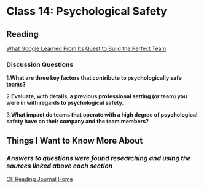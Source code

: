# Class 14: Psychological Safety

## Reading

[What Google Learned From Its Quest to Build the Perfect Team](https://web.archive.org/web/20221125192300/https://www.nytimes.com/2016/02/28/magazine/what-google-learned-from-its-quest-to-build-the-perfect-team.html)

### Discussion Questions

1.**What are three key factors that contribute to psychologically safe teams?**

2.**Evaluate, with details, a previous professional setting (or team) you were in with regards to psychological safety.**

3.**What impact do teams that operate with a high degree of psychological safety have on their company and the team members?**

## Things I Want to Know More About

### ***Answers to questions were found researching and using the sources linked above each section***

[CF Reading Journal Home](../README.md)
